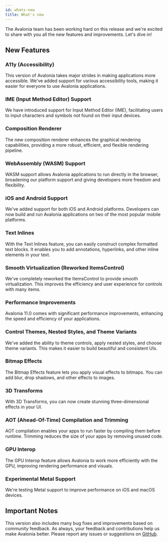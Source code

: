 ```yaml
---
id: whats-new
title: What's new
---
```


The Avalonia team has been working hard on this release and we're excited to share with you all the new features and improvements. Let's dive in!

## New Features

### A11y (Accessibility)
This version of Avalonia takes major strides in making applications more accessible. We've added support for various accessibility tools, making it easier for everyone to use Avalonia applications.

### IME (Input Method Editor) Support
We have introduced support for Input Method Editor (IME), facilitating users to input characters and symbols not found on their input devices.

### Composition Renderer
The new composition renderer enhances the graphical rendering capabilities, providing a more robust, efficient, and flexible rendering pipeline.

### WebAssembly (WASM) Support
WASM support allows Avalonia applications to run directly in the browser, broadening our platform support and giving developers more freedom and flexibility.

### iOS and Android Support
We've added support for both iOS and Android platforms. Developers can now build and run Avalonia applications on two of the most popular mobile platforms.

### Text Inlines
With the Text Inlines feature, you can easily construct complex formatted text blocks. It enables you to add annotations, hyperlinks, and other inline elements in your text.

### Smooth Virtualization (Reworked ItemsControl)
We've completely reworked the ItemsControl to provide smooth virtualization. This improves the efficiency and user experience for controls with many items.

### Performance Improvements
Avalonia 11.0 comes with significant performance improvements, enhancing the speed and efficiency of your applications.

### Control Themes, Nested Styles, and Theme Variants
We've added the ability to theme controls, apply nested styles, and choose theme variants. This makes it easier to build beautiful and consistent UIs.
 
### Bitmap Effects
The Bitmap Effects feature lets you apply visual effects to bitmaps. You can add blur, drop shadows, and other effects to images.

### 3D Transforms
With 3D Transforms, you can now create stunning three-dimensional effects in your UI.

### AOT (Ahead-Of-Time) Compilation and Trimming
AOT compilation enables your apps to run faster by compiling them before runtime. Trimming reduces the size of your apps by removing unused code.

### GPU Interop
The GPU Interop feature allows Avalonia to work more efficiently with the GPU, improving rendering performance and visuals.

### Experimental Metal Support
We're testing Metal support to improve performance on iOS and macOS devices.

## Important Notes
This version also includes many bug fixes and improvements based on community feedback. As always, your feedback and contributions help us make Avalonia better. Please report any issues or suggestions on [GitHub](https://www.github.com/avaloniaui/avalonia).